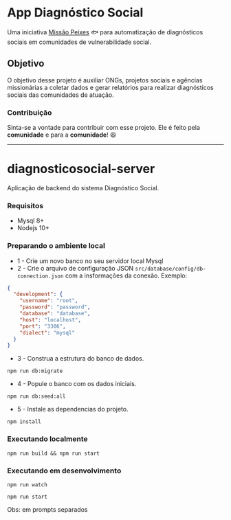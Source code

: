 # App Diagnóstico Social

Uma iniciativa [Missão Peixes](https://www.missaopeixes.com/) 🐟 para automatização de diagnósticos sociais em comunidades de vulnerabilidade social.

## Objetivo

 O objetivo desse projeto é auxiliar ONGs, projetos sociais e agências missionárias a coletar dados e gerar relatórios para realizar diagnósticos sociais das comunidades de atuação.

### Contribuição

Sinta-se a vontade para contribuir com esse projeto.
Ele é feito pela **comunidade** e para a **comunidade**! 😆

---

# diagnosticosocial-server

Aplicação de backend do sistema Diagnóstico Social.

### Requisitos

- Mysql 8+
- Nodejs 10+

### Preparando o ambiente local

- 1 - Crie um novo banco no seu servidor local Mysql
- 2 - Crie o arquivo de configuração JSON `src/database/config/db-connection.json` com a insformações da conexão. Exemplo:

```json
{
  "development": {
    "username": "root",
    "password": "password",
    "database": "database",
    "host": "localhost",
    "port": "3306",
    "dialect": "mysql"
  }
}
```

- 3 - Construa a estrutura do banco de dados.
```
npm run db:migrate
```

- 4 - Popule o banco com os dados iniciais.
```
npm run db:seed:all
```

- 5 - Instale as dependencias do projeto.
```
npm install
```

### Executando localmente

```
npm run build && npm run start
```

### Executando em desenvolvimento

```
npm run watch
```
```
npm run start
```

Obs: em prompts separados
